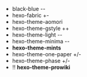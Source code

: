 * black-blue --
* hexo-fabric +-
* hexo-theme-aomori
* hexo-theme-gstyle ++
* hexo-theme-light --
* hexo-theme-minima --
* **hexo-theme-mints**
* hexo-theme-one-paper +/-
* hexo-theme-phase +/-
* !! **hexo-theme-prowiki**
